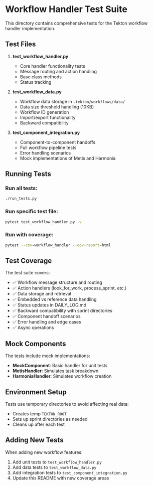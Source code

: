 # Workflow Handler Test Suite

This directory contains comprehensive tests for the Tekton workflow handler implementation.

## Test Files

1. **test_workflow_handler.py**
   - Core handler functionality tests
   - Message routing and action handling
   - Base class methods
   - Status tracking

2. **test_workflow_data.py**
   - Workflow data storage in `.tekton/workflows/data/`
   - Data size threshold handling (10KB)
   - Workflow ID generation
   - Import/export functionality
   - Backward compatibility

3. **test_component_integration.py**
   - Component-to-component handoffs
   - Full workflow pipeline tests
   - Error handling scenarios
   - Mock implementations of Metis and Harmonia

## Running Tests

### Run all tests:
```bash
./run_tests.py
```

### Run specific test file:
```bash
pytest test_workflow_handler.py -v
```

### Run with coverage:
```bash
pytest --cov=workflow_handler --cov-report=html
```

## Test Coverage

The test suite covers:

- ✅ Workflow message structure and routing
- ✅ Action handlers (look_for_work, process_sprint, etc.)
- ✅ Data storage and retrieval
- ✅ Embedded vs reference data handling
- ✅ Status updates in DAILY_LOG.md
- ✅ Backward compatibility with sprint directories
- ✅ Component handoff scenarios
- ✅ Error handling and edge cases
- ✅ Async operations

## Mock Components

The tests include mock implementations:
- **MockComponent**: Basic handler for unit tests
- **MetisHandler**: Simulates task breakdown
- **HarmoniaHandler**: Simulates workflow creation

## Environment Setup

Tests use temporary directories to avoid affecting real data:
- Creates temp `TEKTON_ROOT`
- Sets up sprint directories as needed
- Cleans up after each test

## Adding New Tests

When adding new workflow features:
1. Add unit tests to `test_workflow_handler.py`
2. Add data tests to `test_workflow_data.py`
3. Add integration tests to `test_component_integration.py`
4. Update this README with new coverage areas